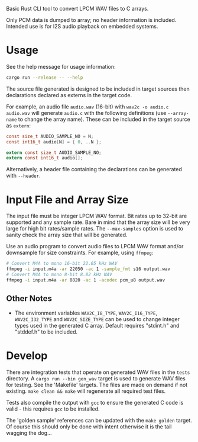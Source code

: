 Basic Rust CLI tool to convert LPCM WAV files to C arrays.

Only PCM data is dumped to array; no header information is included. Intended use is for I2S audio playback on embedded systems.

# Usage

See the help message for usage information:

```bash
cargo run --release -- --help
```

The source file generated is designed to be included in target sources then declarations declared as externs in the target code.

For example, an audio file `audio.wav` (16-bit) with `wav2c -o audio.c audio.wav` will generate `audio.c` with the following definitions (use `--array-name` to change the array name). These can be included in the target source as `extern`:

```c
const size_t AUDIO_SAMPLE_NO = N;
const int16_t audio[N] = { 0, ..N };
```

```c
extern const size_t AUDIO_SAMPLE_NO;
extern const int16_t audio[];
```

Alternatively, a header file containing the declarations can be generated with `--header`.

# Input File and Array Size

The input file must be integer LPCM WAV format. Bit rates up to 32-bit are supported and any sample rate. Bare in mind that the array size will be very large for high bit rates/sample rates. The `--max-samples` option is used to sanity check the array size that will be generated.

Use an audio program to convert audio files to LPCM WAV format and/or downsample for size constraints. For example, using `ffmpeg`:

```bash
# Convert M4A to mono 16-bit 22.05 kHz WAV
ffmpeg -i input.m4a -ar 22050 -ac 1 -sample_fmt s16 output.wav
# Convert M4A to mono 8-bit 8.82 kHz WAV
ffmpeg -i input.m4a -ar 8820 -ac 1 -acodec pcm_u8 output.wav
```

## Other Notes

* The environment variables `WAV2C_I8_TYPE`, `WAV2C_I16_TYPE`, `WAV2C_I32_TYPE` and `WAV2C_SIZE_TYPE` can be used to change integer types used in the generated C array. Default requires "stdint.h" and "stddef.h" to be included.

# Develop

There are integration tests that operate on generated WAV files in the `tests` directory. A `cargo run --bin gen_wav` target is used to generate WAV files for testing. See the 'Makefile' targets. The files are made on demand if not existing. `make clean && make` will regenerate all required test files.

Tests also compile the output with `gcc` to ensure the generated C code is valid - this requires `gcc` to be installed.

The 'golden sample' references can be updated with the `make golden` target. Of course this should only be done with intent otherwise it is the tail wagging the dog...
